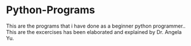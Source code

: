 # Python-Programs
This are the programs that i have done as a beginner python programmer.. This are the excercises has been elaborated and explained by Dr. Angela Yu.
